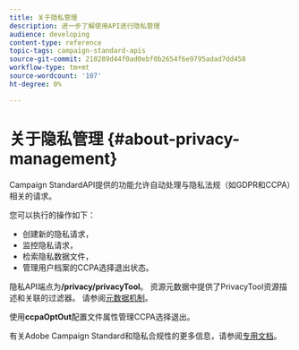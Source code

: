 ```yaml
---
title: 关于隐私管理
description: 进一步了解使用API进行隐私管理
audience: developing
content-type: reference
topic-tags: campaign-standard-apis
source-git-commit: 210289d44f0ad0ebf0b2654f6e9795adad7dd458
workflow-type: tm+mt
source-wordcount: '107'
ht-degree: 0%

---
```



# 关于隐私管理 {#about-privacy-management}

Campaign StandardAPI提供的功能允许自动处理与隐私法规（如GDPR和CCPA）相关的请求。

您可以执行的操作如下：

* 创建新的隐私请求，
* 监控隐私请求，
* 检索隐私数据文件，
* 管理用户档案的CCPA选择退出状态。

隐私API端点为&#x200B;**/privacy/privacyTool**。 资源元数据中提供了PrivacyTool资源描述和关联的过滤器。 请参阅[元数据机制](../../api/using/metadata-mechanism.md)。

使用&#x200B;**ccpaOptOut**&#x200B;配置文件属性管理CCPA选择退出。

有关Adobe Campaign Standard和隐私合规性的更多信息，请参阅[专用文档](../../start/using/privacy-requests.md)。

